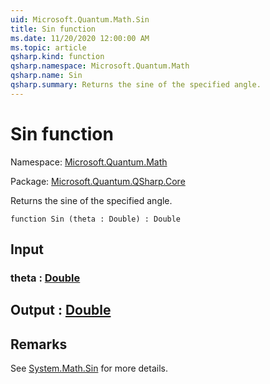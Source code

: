 ```yaml
---
uid: Microsoft.Quantum.Math.Sin
title: Sin function
ms.date: 11/20/2020 12:00:00 AM
ms.topic: article
qsharp.kind: function
qsharp.namespace: Microsoft.Quantum.Math
qsharp.name: Sin
qsharp.summary: Returns the sine of the specified angle.
---
```


# Sin function

Namespace: [Microsoft.Quantum.Math](xref:Microsoft.Quantum.Math)

Package: [Microsoft.Quantum.QSharp.Core](https://nuget.org/packages/Microsoft.Quantum.QSharp.Core)


Returns the sine of the specified angle.

```qsharp
function Sin (theta : Double) : Double
```


## Input

### theta : [Double](xref:microsoft.quantum.lang-ref.double)





## Output : [Double](xref:microsoft.quantum.lang-ref.double)



## Remarks

See [System.Math.Sin](https://docs.microsoft.com/dotnet/api/system.math.sin) for more details.
